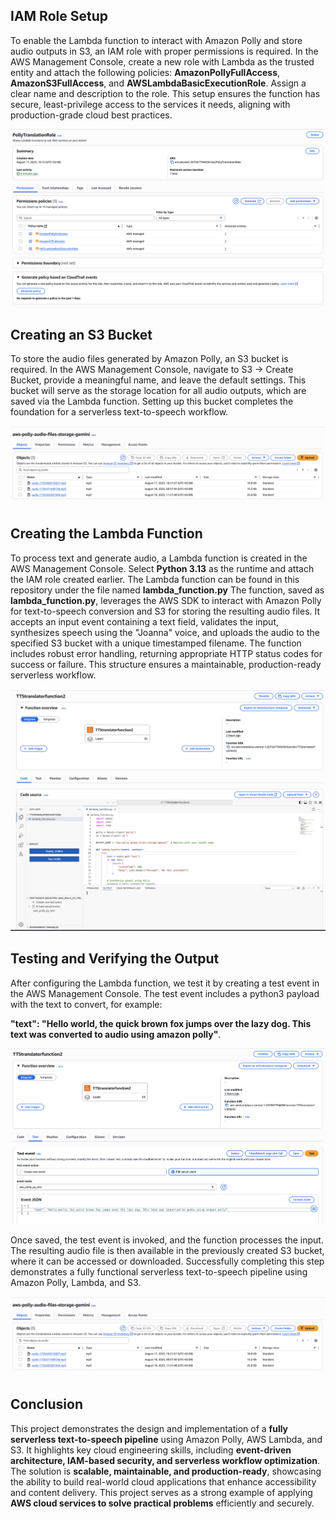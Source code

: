 ## IAM Role Setup
To enable the Lambda function to interact with Amazon Polly and store audio outputs in S3, an IAM role with proper permissions is required. In the AWS Management Console, create a new role with Lambda as the trusted entity and attach the following policies: **AmazonPollyFullAccess**, **AmazonS3FullAccess**, and **AWSLambdaBasicExecutionRole**. Assign a clear name and description to the role. This setup ensures the function has secure, least-privilege access to the services it needs, aligning with production-grade cloud best practices.

![alt text](PollyTranslationRole.png)

## Creating an S3 Bucket
To store the audio files generated by Amazon Polly, an S3 bucket is required. In the AWS Management Console, navigate to S3 → Create Bucket, provide a meaningful name, and leave the default settings. This bucket will serve as the storage location for all audio outputs, which are saved via the Lambda function. Setting up this bucket completes the foundation for a serverless text-to-speech workflow.

![alt text](aws-polly-audio-files-storage-gemini.png)

## Creating the Lambda Function
To process text and generate audio, a Lambda function is created in the AWS Management Console. Select **Python 3.13** as the runtime and attach the IAM role created earlier. 
The Lambda function can be found in this repository under the file named **lambda_function.py**
The function, saved as **lambda_function.py**, leverages the AWS SDK to interact with Amazon Polly for text-to-speech conversion and S3 for storing the resulting audio files. It accepts an input event containing a text field, validates the input, synthesizes speech using the "Joanna" voice, and uploads the audio to the specified S3 bucket with a unique timestamped filename. The function includes robust error handling, returning appropriate HTTP status codes for success or failure. This structure ensures a maintainable, production-ready serverless workflow.

![alt text](TTStranslatorfunction2.png)

## Testing and Verifying the Output
After configuring the Lambda function, we test it by creating a test event in the AWS Management Console. The test event includes a python3 payload with the text to convert, for example: 

**"text": "Hello world, the quick brown fox jumps over the lazy dog. This text was converted to audio using amazon polly"**.

![alt text](TTStranslatorfunction_test.png)

 Once saved, the test event is invoked, and the function processes the input. The resulting audio file is then available in the previously created S3 bucket, where it can be accessed or downloaded. Successfully completing this step demonstrates a fully functional serverless text-to-speech pipeline using Amazon Polly, Lambda, and S3.

![alt text](aws-polly-audio-files-storage-gemini-1.png)

## Conclusion
This project demonstrates the design and implementation of a **fully serverless text-to-speech pipeline** using Amazon Polly, AWS Lambda, and S3. It highlights key cloud engineering skills, including **event-driven architecture, IAM-based security, and serverless workflow optimization**. The solution is **scalable, maintainable, and production-ready**, showcasing the ability to build real-world cloud applications that enhance accessibility and content delivery. This project serves as a strong example of applying **AWS cloud services to solve practical problems** efficiently and securely.
